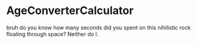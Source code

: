 # AgeConverterCalculator
bruh do you know how many seconds did you spent on this nihilistic rock floating through space? Neither do I.
